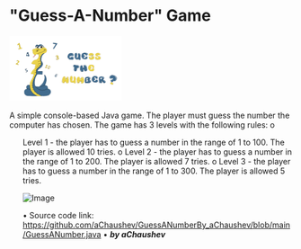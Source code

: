 # "Guess-A-Number" Game
<img alt="Image" width="200px" src="assets/images/GuessANumber-Pic.png"></img>

A simple console-based Java game.
Тhe player must guess the number the computer has chosen.
The game has 3 levels with the following rules:
o	<ul>Level 1 - the player has to guess a number in the range of 1 to 100. The player is allowed 10 tries.
o	Level 2 -  the player has to guess a number in the range of 1 to 200. The player is allowed 7 tries.
o	Level 3 -  the player has to guess a number in the range of 1 to 300. The player is allowed 5 tries.

<img alt="Image" width="400px" src="assets/images/GuessANumber – Screenshot.png"></img>

• Source code link: https://github.com/aChaushev/GuessANumberBy_aChaushev/blob/main/GuessANumber.java
• ***by aChaushev***